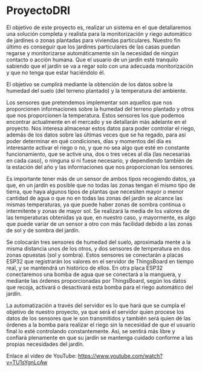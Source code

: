 # ProyectoDRI

El objetivo de este proyecto es, realizar un sistema en el que detallaremos una solución completa y realista para la monitorización y riego automático de jardines o zonas plantadas para viviendas particulares. Nuestro fin último es conseguir que los jardines particulares de las casas puedan regarse y monitorizarse automáticamente sin la necesidad de ningún contacto o acción humana. Que el usuario de un jardín esté tranquilo sabiendo que el jardín se va a regar solo con una adecuada monitorización y que no tenga que estar haciéndolo él.

El objetivo se cumplirá mediante la obtención de los datos sobre la humedad del suelo (del terreno plantado) y la temperatura del ambiente.

Los sensores que pretendemos implementar son aquellos que nos proporcionen informaciones sobre la humedad del terreno plantado y otros que nos proporcionen la temperatura. Estos sensores los que podemos encontrar actualmente en el mercado y se detallarán más adelante en el proyecto. Nos interesa almacenar estos datos para poder controlar el riego, además de los datos sobre las últimas veces que se ha regado, para así poder determinar en qué condiciones, días y momentos del día es interesante activar el riego o no, y que no sea algo que esté en constante funcionamiento, que se active una, dos o tres veces al día (las necesarias en cada caso), o ninguna si ni fuese necesario, y dependiendo también de la estación del año y las informaciones que nos proporcionan los sensores.

Es importante tener más de un sensor de ambos tipos recogiendo datos, ya que, en un jardín es posible que no todas las zonas tengan el mismo tipo de tierra, que haya algunos tipos de plantas que necesiten mayor o menor cantidad de agua o que no en todas las zonas del jardín se alcance las mismas temperaturas, ya que puede haber zonas de sombra continua o intermitente y zonas de mayor sol. Se realizará la media de los valores de las temperaturas obtenidas ya que, en nuestro caso, y mayormente, es algo que puede variar de un sensor a otro con más facilidad debido a las zonas de sol y de sombra del jardín.

Se colocarán tres sensores de humedad del suelo, aproximada mente a la misma distancia unos de los otros, y dos sensores de temperatura en dos zonas opuestas (sol y sombra). Estos sensores se conectarán a placas ESP32 que registrarán los valores en el servidor de ThingsBoard en tiempo real, y se mantendrá un histórico de ellos. En otra placa ESP32 conectaremos una bomba de agua que se conectará a la manguera, y mediante las órdenes proporcionadas por ThingsBoard, según los datos que recoja, activará o desactivará esta bomba para el riego automático del jardín.

La automatización a través del servidor es lo que hará que se cumpla el objetivo de nuestro proyecto, ya que será el servidor quien procese los datos de los sensores que le son transmitidos y también será quien dé las órdenes a la bomba para realizar el riego sin la necesidad de que el usuario final lo esté controlando constantemente. Así, se sentirá más libre y confiará plenamente en que su jardín se mantenga cuidado conforme a las propias necesidades del jardín.


Enlace al video de YouTube: https://www.youtube.com/watch?v=TU1sYgnLcAw